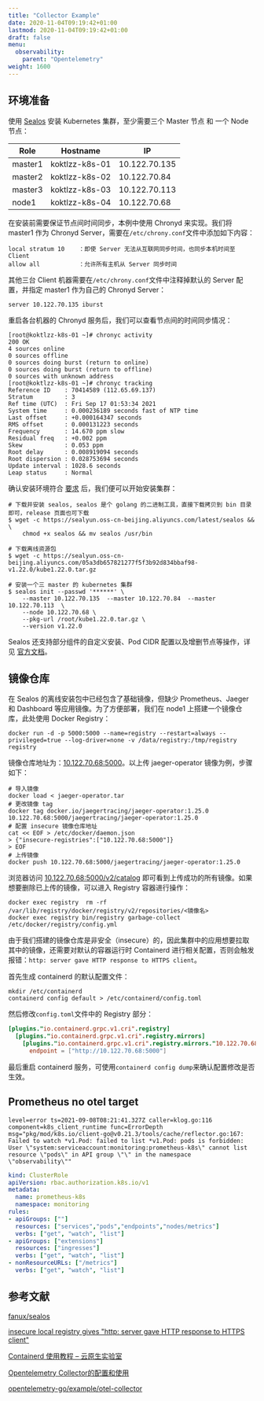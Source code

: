 ```yaml
---
title: "Collector Example"
date: 2020-11-04T09:19:42+01:00
lastmod: 2020-11-04T09:19:42+01:00
draft: false
menu:
  observability: 
    parent: "Opentelemetry"
weight: 1600
---
```


## 环境准备

使用 [Sealos](https://github.com/fanux/sealos) 安装 Kubernetes 集群，至少需要三个 Master 节点 和 一个 Node 节点：

| Role    | Hostname       | IP            |
| ------- | -------------- | ------------- |
| master1 | koktlzz-k8s-01 | 10.122.70.135 |
| master2 | koktlzz-k8s-02 | 10.122.70.84  |
| master3 | koktlzz-k8s-03 | 10.122.70.113 |
| node1   | koktlzz-k8s-04 | 10.122.70.68  |

在安装前需要保证节点间时间同步，本例中使用 Chronyd 来实现。我们将 master1 作为 Chronyd Server，需要在`/etc/chrony.conf`文件中添加如下内容：

```shell
local stratum 10    ：即使 Server 无法从互联网同步时间，也同步本机时间至 Client
allow all           ：允许所有主机从 Server 同步时间
```

其他三台 Client 机器需要在`/etc/chrony.conf`文件中注释掉默认的 Server 配置，并指定 master1 作为自己的 Chronyd Server：

```shell
server 10.122.70.135 iburst
```

重启各台机器的 Chronyd 服务后，我们可以查看节点间的时间同步情况：

```shell
[root@koktlzz-k8s-01 ~]# chronyc activity
200 OK
4 sources online
0 sources offline
0 sources doing burst (return to online)
0 sources doing burst (return to offline)
0 sources with unknown address
[root@koktlzz-k8s-01 ~]# chronyc tracking
Reference ID    : 70414589 (112.65.69.137)
Stratum         : 3
Ref time (UTC)  : Fri Sep 17 01:53:34 2021
System time     : 0.000236189 seconds fast of NTP time
Last offset     : +0.000164347 seconds
RMS offset      : 0.000131223 seconds
Frequency       : 14.670 ppm slow
Residual freq   : +0.002 ppm
Skew            : 0.053 ppm
Root delay      : 0.008919094 seconds
Root dispersion : 0.028753694 seconds
Update interval : 1028.6 seconds
Leap status     : Normal
```

确认安装环境符合 [要求](https://github.com/fanux/sealos#%E8%A6%81%E6%B1%82%E5%92%8C%E5%BB%BA%E8%AE%AE) 后，我们便可以开始安装集群：

```shell
# 下载并安装 sealos, sealos 是个 golang 的二进制工具，直接下载拷贝到 bin 目录即可，release 页面也可下载
$ wget -c https://sealyun.oss-cn-beijing.aliyuncs.com/latest/sealos && \
    chmod +x sealos && mv sealos /usr/bin 

# 下载离线资源包
$ wget -c https://sealyun.oss-cn-beijing.aliyuncs.com/05a3db657821277f5f3b92d834bbaf98-v1.22.0/kube1.22.0.tar.gz

# 安装一个三 master 的 kubernetes 集群
$ sealos init --passwd '******' \
    --master 10.122.70.135  --master 10.122.70.84  --master 10.122.70.113  \
    --node 10.122.70.68 \
    --pkg-url /root/kube1.22.0.tar.gz \
    --version v1.22.0
```

Sealos 还支持部分组件的自定义安装、Pod CIDR 配置以及增删节点等操作，详见 [官方文档](https://www.sealyun.com/instructions)。

## 镜像仓库

在 Sealos 的离线安装包中已经包含了基础镜像，但缺少 Prometheus、Jaeger 和 Dashboard 等应用镜像。为了方便部署，我们在 node1 上搭建一个镜像仓库，此处使用 Docker Registry：

```shell
docker run -d -p 5000:5000 --name=registry --restart=always --privileged=true --log-driver=none -v /data/registry:/tmp/registry registry
```

镜像仓库地址为：[10.122.70.68:5000](http://10.122.70.68:5000/)。以上传 jaeger-operator 镜像为例，步骤如下：

```shell
# 导入镜像
docker load < jaeger-operator.tar
# 更改镜像 tag
docker tag docker.io/jaegertracing/jaeger-operator:1.25.0 10.122.70.68:5000/jaegertracing/jaeger-operator:1.25.0
# 配置 insecure 镜像仓库地址
cat << EOF > /etc/docker/daemon.json
> {"insecure-registries":["10.122.70.68:5000"]}
> EOF
# 上传镜像
docker push 10.122.70.68:5000/jaegertracing/jaeger-operator:1.25.0
```

浏览器访问  [10.122.70.68:5000/v2/catalog](http://10.122.70.68:5000/v2/_catalog) 即可看到上传成功的所有镜像。如果想要删除已上传的镜像，可以进入 Registry 容器进行操作：

```shell
docker exec registry  rm -rf /var/lib/registry/docker/registry/v2/repositories/<镜像名>
docker exec registry bin/registry garbage-collect /etc/docker/registry/config.yml
```

由于我们搭建的镜像仓库是非安全（insecure）的，因此集群中的应用想要拉取其中的镜像，还需要对默认的容器运行时 Containerd 进行相关配置，否则会触发报错：`http: server gave HTTP response to HTTPS client`。

首先生成 containerd 的默认配置文件：

```shell
mkdir /etc/containerd
containerd config default > /etc/containerd/config.toml
```

然后修改`config.toml`文件中的 Registry 部分：

```toml
[plugins."io.containerd.grpc.v1.cri".registry]
  [plugins."io.containerd.grpc.v1.cri".registry.mirrors]
    [plugins."io.containerd.grpc.v1.cri".registry.mirrors."10.122.70.68:5000"]
      endpoint = ["http://10.122.70.68:5000"]
```

最后重启 containerd 服务，可使用`containerd config dump`来确认配置修改是否生效。

## Prometheus no otel target

```shell
level=error ts=2021-09-08T08:21:41.327Z caller=klog.go:116 component=k8s_client_runtime func=ErrorDepth msg="pkg/mod/k8s.io/client-go@v0.21.3/tools/cache/reflector.go:167: Failed to watch *v1.Pod: failed to list *v1.Pod: pods is forbidden: User \"system:serviceaccount:monitoring:prometheus-k8s\" cannot list resource \"pods\" in API group \"\" in the namespace \"observability\""
```

```yaml
kind: ClusterRole
apiVersion: rbac.authorization.k8s.io/v1
metadata:
  name: prometheus-k8s
  namespace: monitoring
rules:
- apiGroups: [""]
  resources: ["services","pods","endpoints","nodes/metrics"]
  verbs: ["get", "watch", "list"]
- apiGroups: ["extensions"]
  resources: ["ingresses"]
  verbs: ["get", "watch", "list"]
- nonResourceURLs: ["/metrics"]
  verbs: ["get", "watch", "list"]
```

## 参考文献

[fanux/sealos](https://github.com/fanux/sealos)

[insecure local registry gives "http: server gave HTTP response to HTTPS client"](https://github.com/containerd/cri/issues/1367)

[Containerd 使用教程 – 云原生实验室](https://fuckcloudnative.io/posts/getting-started-with-containerd/)

[Opentelemetry Collector的配置和使用](https://www.cnblogs.com/charlieroro/p/13883602.html)

[opentelemetry-go/example/otel-collector](https://github.com/open-telemetry/opentelemetry-go/tree/main/example/otel-collector)
